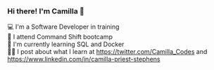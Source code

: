 ### Hi there! I'm Camilla 👋

💻 I'm a Software Developer in training<br>
🚀 I attend Command Shift bootcamp<br>
🧰 I'm currently learning SQL and Docker<br>
✍🏻 I post about what I learn at https://twitter.com/Camilla_Codes and https://www.linkedin.com/in/camilla-priest-stephens<br>                                                                                            

 


